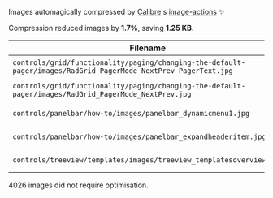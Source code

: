 Images automagically compressed by [Calibre](https://calibreapp.com)'s [image-actions](https://github.com/marketplace/actions/image-actions) ✨

Compression reduced images by <strong>1.7%</strong>, saving <strong>1.25 KB</strong>.

| Filename | Before | After | Improvement |
| -------- | ------ | ----- | ----------- |
| <code>controls/grid/functionality/paging/changing-the-default-pager/images/RadGrid_PagerMode_NextPrev_PagerText.jpg</code> | 3.78 KB | 3.74 KB | -1.2% |
| <code>controls/grid/functionality/paging/changing-the-default-pager/images/RadGrid_PagerMode_NextPrev.jpg</code> | 3.59 KB | 3.51 KB | -2.3% |
| <code>controls/panelbar/how-to/images/panelbar_dynamicmenu1.jpg</code> | 7.37 KB | 7.29 KB | -1.0% |
| <code>controls/panelbar/how-to/images/panelbar_expandheaderitem.jpg</code> | 26.49 KB | 26.02 KB | -1.8% |
| <code>controls/treeview/templates/images/treeview_templatesoverview.jpg</code> | 31.10 KB | 30.52 KB | -1.9% |


4026 images did not require optimisation.

